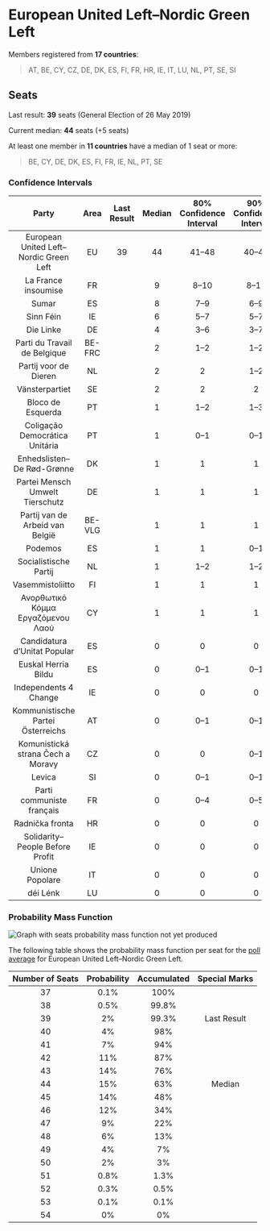 # European United Left–Nordic Green Left

Members registered from **17 countries**:

> AT, BE, CY, CZ, DE, DK, ES, FI, FR, HR, IE, IT, LU, NL, PT, SE, SI

## Seats

Last result: **39** seats (General Election of 26 May 2019)

Current median: **44** seats (+5 seats)

At least one member in **11 countries** have a median of 1 seat or more:

> BE, CY, DE, DK, ES, FI, FR, IE, NL, PT, SE

### Confidence Intervals

| Party | Area | Last Result | Median | 80% Confidence Interval | 90% Confidence Interval | 95% Confidence Interval | 99% Confidence Interval |
|:-----:|:----:|:-----------:|:------:|:-----------------------:|:-----------------------:|:-----------------------:|:-----------------------:|
| European United Left–Nordic Green Left | EU | 39 | 44 | 41–48 | 40–49 | 40–50 | 38–51 |
| La France insoumise | FR | | 9 | 8–10 | 8–11 | 8–11 | 7–12 |
| Sumar | ES | | 8 | 7–9 | 6–9 | 6–9 | 6–10 |
| Sinn Féin | IE | | 6 | 5–7 | 5–7 | 5–7 | 4–8 |
| Die Linke | DE | | 4 | 3–6 | 3–7 | 3–7 | 3–8 |
| Parti du Travail de Belgique | BE-FRC | | 2 | 1–2 | 1–2 | 1–2 | 1–2 |
| Partij voor de Dieren | NL | | 2 | 2 | 1–2 | 1–3 | 1–3 |
| Vänsterpartiet | SE | | 2 | 2 | 2 | 2 | 2–3 |
| Bloco de Esquerda | PT | | 1 | 1–2 | 1–3 | 1–3 | 0–3 |
| Coligação Democrática Unitária | PT | | 1 | 0–1 | 0–1 | 0–1 | 0–1 |
| Enhedslisten–De Rød-Grønne | DK | | 1 | 1 | 1 | 1 | 0–1 |
| Partei Mensch Umwelt Tierschutz | DE | | 1 | 1 | 1 | 0–2 | 0–2 |
| Partij van de Arbeid van België | BE-VLG | | 1 | 1 | 1 | 1 | 1 |
| Podemos | ES | | 1 | 1 | 0–1 | 0–1 | 0–2 |
| Socialistische Partij | NL | | 1 | 1–2 | 1–2 | 0–2 | 0–2 |
| Vasemmistoliitto | FI | | 1 | 1 | 1 | 1 | 1 |
| Ανορθωτικό Κόμμα Εργαζόμενου Λαού | CY | | 1 | 1 | 1 | 1 | 1 |
| Candidatura d’Unitat Popular | ES | | 0 | 0 | 0 | 0 | 0–1 |
| Euskal Herria Bildu | ES | | 0 | 0–1 | 0–1 | 0–1 | 0–1 |
| Independents 4 Change | IE | | 0 | 0 | 0 | 0 | 0 |
| Kommunistische Partei Österreichs | AT | | 0 | 0–1 | 0–1 | 0–1 | 0–1 |
| Komunistická strana Čech a Moravy | CZ | | 0 | 0 | 0–1 | 0–1 | 0–1 |
| Levica | SI | | 0 | 0–1 | 0–1 | 0–1 | 0–1 |
| Parti communiste français | FR | | 0 | 0–4 | 0–5 | 0–5 | 0–5 |
| Radnička fronta | HR | | 0 | 0 | 0 | 0 | 0 |
| Solidarity–People Before Profit | IE | | 0 | 0 | 0 | 0 | 0 |
| Unione Popolare | IT | | 0 | 0 | 0 | 0 | 0 |
| déi Lénk | LU | | 0 | 0 | 0 | 0 | 0 |

### Probability Mass Function

![Graph with seats probability mass function not yet produced](average-2023-06-30-seats-pmf-europeanunitedleft–nordicgreenleft.png "Seats Probability Mass Function")

The following table shows the probability mass function per seat for the [poll average](average-2023-06-30.html) for European United Left–Nordic Green Left.

| Number of Seats | Probability | Accumulated | Special Marks |
|:---------------:|:-----------:|:-----------:|:-------------:|
| 37 | 0.1% | 100% |  |
| 38 | 0.5% | 99.8% |  |
| 39 | 2% | 99.3% | Last Result |
| 40 | 4% | 98% |  |
| 41 | 7% | 94% |  |
| 42 | 11% | 87% |  |
| 43 | 14% | 76% |  |
| 44 | 15% | 63% | Median |
| 45 | 14% | 48% |  |
| 46 | 12% | 34% |  |
| 47 | 9% | 22% |  |
| 48 | 6% | 13% |  |
| 49 | 4% | 7% |  |
| 50 | 2% | 3% |  |
| 51 | 0.8% | 1.3% |  |
| 52 | 0.3% | 0.5% |  |
| 53 | 0.1% | 0.1% |  |
| 54 | 0% | 0% |  |


